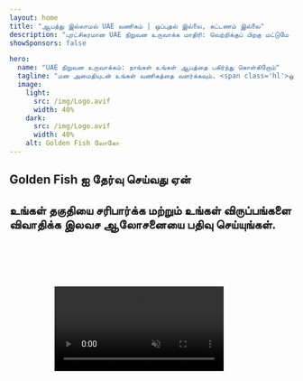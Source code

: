 ```yaml
---
layout: home
title: "ஆபத்து இல்லாமல் UAE வணிகம் | ஒப்புதல் இல்லை, கட்டணம் இல்லை"
description: "புரட்சிகரமான UAE நிறுவன உருவாக்க மாதிரி: வெற்றிக்குப் பிறகு மட்டுமே நீங்கள் கட்டணம் செலுத்துவீர்கள். 90%+ வெற்றி விகிதத்துடன் ஒவ்வொரு நிலையிலும் நிபுணர் வழிகாட்டுதல்."
showSponsors: false

hero:
  name: "UAE நிறுவன உருவாக்கம்: நாங்கள் உங்கள் ஆபத்தை பகிர்ந்து கொள்கிறோம்"
  tagline: "மன அமைதியுடன் உங்கள் வணிகத்தை வளர்க்கவும். <span class='hl'>ஒப்புதல் வரை முகவர் கட்டணம் இல்லை</span>. முடிவுகள் கிடைக்கும் வரை நாங்கள் கட்டணம் பெற மாட்டோம்."
  image:
    light:
      src: /img/Logo.avif
      width: 40%
    dark:
      src: /img/Logo.avif
      width: 40%
    alt: Golden Fish லோகோ
---
```


<FeatureBlock :card="{
  title: 'உங்கள் நன்மைகள் — எங்கள் பொறுப்பு',
  details: 'சாதகமான வணிக சூழலை நாடும் சர்வதேச தொழில்முனைவோர் மற்றும் முதலீட்டாளர்களுக்கு UAE பல நன்மைகளை வழங்குகிறது. \n\n* குறைந்த வரி விகிதங்கள்: வெறும் 9% கார்ப்பரேட் வரி மற்றும் 5% VAT, தனிநபர் வருமான வரி இல்லை\n* 100% வெளிநாட்டு உரிமை: உள்ளூர் கூட்டாளிகள் இல்லாமல் உங்கள் நிறுவனத்தின் முழு கட்டுப்பாடு\n* நாணய கட்டுப்பாடுகள் இல்லை: தடையற்ற லாப திருப்பியனுப்புதல் மற்றும் நாணய பரிமாற்றம்\n\n[முழு பட்டியலைக் காட்டு](/uae-business/company-registration/benefits-problems#benefits-of-doing-business-in-the-uae)',
  link: '/uae-business/company-registration/benefits-problems#benefits-of-doing-business-in-the-uae',
  src: {
    light: '/img/iStock-2051326997.avif',
    dark: '/img/iStock-1448478309.jpg',
    width: '100%'
  },
  inversion: false
}" />

<FeatureBlock :card="{
  title: 'நாம் ஒன்றாக எதிர்கொள்ளும் சவால்கள்',
  details: 'UAE பல நன்மைகளை வழங்கினாலும், செயல்பாடுகளை நிறுவும்போது சாத்தியமான சவால்களை வணிகங்கள் அறிந்திருக்க வேண்டும். \n\n* சிக்கலான ஒழுங்குமுறை சூழல்: எமிரேட்டுகள் மற்றும் Free Zone களில் வெவ்வேறு விதிமுறைகள்\n* பொருளாதார அடிப்படை தேவைகள்: குறிப்பிட்ட செயல்பாடுகளுக்கு உள்ளூர் ஊழியர்கள் மற்றும் உடல் அலுவலக இடம் தேவை\n* அதிக ஆரம்ப செலவுகள்: பதிவு கட்டணங்கள், ஆவணங்கள் மற்றும் கட்டாய அலுவலக வாடகைகள்\n\n[முழு பட்டியலைக் காட்டு](/uae-business/company-registration/benefits-problems#disadvantages-of-doing-business-in-the-uae)',
  link: '/uae-business/company-registration/benefits-problems#disadvantages-of-doing-business-in-the-uae',
  src: {
      light: '/img/iStock-1299393716.avif',
      dark: '/img/iStock-2149731304.avif',
    width: '100%'
  },
  inversion: true
}" />

<FeatureBlock :card="{
  title: 'முழு ஆதரவு: படிப்படியாக உங்களுடன்',
  details: '**Free Zone, Offshore, Mainland, Branch** ஆகியவற்றில் நிறுவனங்களை அமைப்பதற்கான முழுமையான வழிகாட்டி. \n\n* Free Zones மற்றும் Mainland இல் 100% வெளிநாட்டு உரிமை கிடைக்கும்\n* குறைந்த வரி விகிதங்கள் - 9% கார்ப்பரேட் வரி மட்டுமே\n* நாணய கட்டுப்பாடுகள் இல்லை - எளிதான மூலதன திருப்பியனுப்புதல்\n\n[மேலும் அறிக](/uae-business/company-registration/overview)',
  link: '/uae-business/company-registration/overview',
  src: {
    light: '/video/iStock-1204982076.mp4',
    dark: '/video/iStock-1269162753.mp4',
    width: '100%'
  },
  inversion: false
}" />

<FeatureCards :features="[
  {
    title: 'வங்கி கணக்கு திறத்தல்',
    details: 'UAE இன் நம்பகமான வங்கிகளுடன் வணிக அல்லது தனிப்பட்ட **வங்கி கணக்குகளை** எளிதாக திறக்கவும்.',
    items: [
      'அரசு ஒப்புதல்களுக்கான முழு PRO சேவைகள்',
      'முழுமையான வங்கி தொகுப்பு அமைப்பு',
      '96% வெற்றி விகிதம்'
    ],
    linkText: 'மேலும் அறிக',
    link: '/uae-business/offer/banking/',
    icon: {
      light: '/img/iStock-2153786564.avif',
      dark: '/img/iStock-2166793628.avif',
      alt: 'வங்கி சேவைகள்'
    }
  },
  {
    title: 'Golden Visa & குடியிருப்பு',
    details: 'தடையற்ற விண்ணப்ப செயல்முறையுடன் நீண்டகால குடியிருப்புக்கான UAE **Golden Visa** பெறுங்கள்.',
    items: [
      '**ஒவ்வொரு 6 மாதங்களுக்கும் UAE க்குள் நுழைய வேண்டிய அவசியம் இல்லை**',
      'தகுதி நிபந்தனைகளை பராமரிக்கும்போது புதுப்பிப்பு விருப்பத்துடன் 10 ஆண்டுகள் செல்லுபடியாகும்',
      '92% வெற்றி விகிதம்'
    ],
    linkText: 'மேலும் அறிக',
    link: '/uae-business/offer/golden-visa/',
    icon: {
      light: '/img/iStock-1312241253.avif',
      dark: '/img/ILONMASKID.webp',
      alt: 'விசா சேவைகள்'
    }
  },
  {
    title: 'எங்கள் கார்ப்பரேட் சேவைகளை மேலும் ஆராயுங்கள்',
    details: '',
    items: [],
    linkText: 'மேலும் அறிக',
    link: '../../company-registration/insights/incorporation-steps',
    icon: {
      light: '/img/iStock-473502112.avif',
      dark: '/img/iStock-1160827423.avif',
      alt: 'கூடுதல் சேவைகள்'
    }
  }
]" />

## Golden Fish ஐ தேர்வு செய்வது ஏன்

<BenefitsList :features="[
  {
    icon: '🏢',
    title: 'உள்ளூர் UAE நிபுணத்துவம்',
    text: 'துபாயில் உள்ள அர்ப்பணிப்பு மிக்க நிபுணர்கள் செயல்முறையின் ஒவ்வொரு படியிலும் நிபுணத்துவ வழிகாட்டுதலை வழங்குகிறார்கள்.'
  },
  {
    icon: '📊',
    title: 'நிரூபிக்கப்பட்ட வெற்றி விகிதம்',
    text: 'எங்களின் பிரீமியம் செயலாக்கத்தின் மூலம் நூற்றுக்கணக்கான விசாக்கள், வங்கிக் கணக்குகள் மற்றும் நிறுவன பதிவுகளுடன் 90% க்கும் மேல் ஒப்புதல் விகிதம்.'
  },
  {
    icon: '💸',
    title: '**வெற்றி-அடிப்படையிலான கட்டணங்கள்**',
    text: '[ஒப்புதலுக்குப் பிறகு மட்டுமே செலுத்துங்கள்](/uae-business/benefits/success-based-fees). மறைக்கப்பட்ட செலவுகள் இல்லாமல் முழுமையான வெளிப்படைத்தன்மை.'
  },
]" />

## உங்கள் தகுதியை சரிபார்க்க மற்றும் உங்கள் விருப்பங்களை விவாதிக்க இலவச ஆலோசனையை பதிவு செய்யுங்கள்.

<video  autoplay muted playsinline style="padding: 80px" >
  <source src="/img/iStock-2185906461.mp4" type="video/mp4">
</video>

<ContactFormModal 
  formName="Golden Visa [offer]" 
  buttonText="இலவச ஆலோசனையைப் பெறுங்கள்" 
  categoryLabel="தேவையான ஆதரவு நிலை: *" 
  categoryPlaceholderText="உங்கள் ஆதரவு நிலையைத் தேர்ந்தெடுக்கவும்"
  messageLabel="உங்கள் ஆலோசனைக்கு தயாராக உதவுங்கள் (பரிந்துரைக்கப்படுகிறது)"
  messagePlaceholderText="உங்கள் விருப்பங்கள், குடும்ப உறுப்பினர்கள், காலக்கெடு அல்லது குறிப்பிட்ட கேள்விகள் பற்றி எங்களிடம் கூறுங்கள்"
  :services="[
  'அடிப்படை — அத்தியாவசிய ஆவணங்கள் மற்றும் ஆலோசனைகள் மட்டும்',
  'நிலையான — முக்கிய கட்டங்களில் முழுமையான ஆவணங்கள் மற்றும் வழிகாட்டுதல்',
  'விரிவான — உங்களிடமிருந்து குறைந்தபட்ச ஈடுபாட்டுடன் முழு சேவை செயல்முறை மேலாண்மை',
  'தனிப்பயன் — குறிப்பிட்ட விவரங்கள் மற்றும் சிறப்பு தேவைகளை விவாதிக்க வேண்டும்',
  ]"/>

<!-- <ImageGrid :images="[
  { src: '/img/ILONMASKID.webp', href: './immigration.md', alt: 'UAE குடியேற்றம்' },
  { src: '/img/ILONMASKID.webp', href: './immigration.md', alt: 'UAE குடியேற்றம்' },
]"/> -->